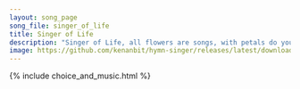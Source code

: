 ```yaml
---
layout: song_page
song_file: singer_of_life
title: Singer of Life
description: "Singer of Life, all flowers are songs, with petals do you write. Singer of Life, you color the earth, dazzling the eye with birds red and bright. Joy ... theist 1part acapella 2verse musicbyother textbyother"
image: https://github.com/kenanbit/hymn-singer/releases/latest/download/singer_of_life-trad.png
---
```


{% include choice_and_music.html %}